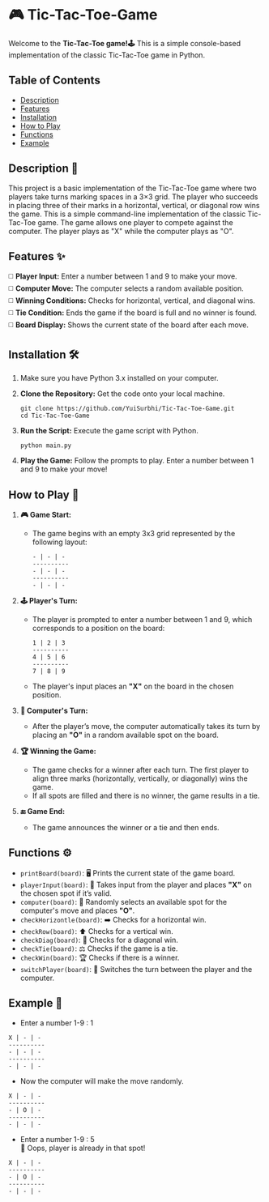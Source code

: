 # 🎮 Tic-Tac-Toe-Game 

Welcome to the **Tic-Tac-Toe game!🕹️** This is a simple console-based implementation of the classic Tic-Tac-Toe game in Python.<br>

## Table of Contents

- [Description](#description-)
- [Features](#features-)
- [Installation](#installation-)
- [How to Play](#how-to-play-)
- [Functions](#functions-)
- [Example](#example-)

## Description 📜

This project is a basic implementation of the Tic-Tac-Toe game where two players take turns marking spaces in a 3×3 grid. The player who succeeds in placing three of their marks in a horizontal, vertical, or diagonal row wins the game. This is a simple command-line implementation of the classic Tic-Tac-Toe game. The game allows one player to compete against the computer. The player plays as "X" while the computer plays as "O".<br>

 ## Features ✨
 
◻️ **Player Input:** Enter a number between 1 and 9 to make your move.<br>
◻️ **Computer Move:** The computer selects a random available position.<br>
◻️ **Winning Conditions:** Checks for horizontal, vertical, and diagonal wins.<br>
◻️ **Tie Condition:** Ends the game if the board is full and no winner is found.<br>
◻️ **Board Display:** Shows the current state of the board after each move.<br>

## Installation 🛠️

1. Make sure you have Python 3.x installed on your computer.<br>
2. **Clone the Repository:** Get the code onto your local machine.<br>

       git clone https://github.com/YuiSurbhi/Tic-Tac-Toe-Game.git
       cd Tic-Tac-Toe-Game
      
3. **Run the Script:** Execute the game script with Python.

       python main.py

4. **Play the Game:** Follow the prompts to play. Enter a number between 1 and 9 to make your move!

## How to Play 🚀

1. **🎮 Game Start:**
   - The game begins with an empty 3x3 grid represented by the following layout:<br>
     ```
     - | - | -
     ----------
     - | - | -
     ----------
     - | - | -
     ```

2. **🕹️ Player's Turn:**
   - The player is prompted to enter a number between 1 and 9, which corresponds to a position on the board:<br>
     ```
     1 | 2 | 3
     ----------
     4 | 5 | 6
     ----------
     7 | 8 | 9
     ```
   - The player's input places an **"X"** on the board in the chosen position.<br>

3. **🤖 Computer's Turn:**
   - After the player’s move, the computer automatically takes its turn by placing an **"O"** in a random available spot on the board.<br>

4. **🏆 Winning the Game:**
   - The game checks for a winner after each turn. The first player to align three marks (horizontally, vertically, or diagonally) wins the game.<br>
   - If all spots are filled and there is no winner, the game results in a tie.<br>

5. **🔚 Game End:**
   - The game announces the winner or a tie and then ends.<br>


## Functions ⚙️

- `printBoard(board)`: 🖥️ Prints the current state of the game board.
- `playerInput(board)`: 🎯 Takes input from the player and places **"X"** on the chosen spot if it’s valid.
- `computer(board)`: 🤖 Randomly selects an available spot for the computer's move and places **"O"**.
- `checkHorizontle(board)`: ➡️ Checks for a horizontal win.
- `checkRow(board)`: ⬆️ Checks for a vertical win.
- `checkDiag(board)`: 🔀 Checks for a diagonal win.
- `checkTie(board)`: ⚖️ Checks if the game is a tie.
- `checkWin(board)`: 🏆 Checks if there is a winner.
- `switchPlayer(board)`: 🔄 Switches the turn between the player and the computer.

## Example 🎉

- Enter a number 1-9 : 1
```
X | - | -
----------
- | - | -
----------
- | - | -
```
- Now the computer will make the move randomly.<br>
```plaintext
X | - | -
----------
- | O | -
----------
- | - | -
```
- Enter a number 1-9 : 5<br>
 🚫 Oops, player is already in that spot!
```
X | - | -
----------
- | O | -
----------
- | - | -
```
